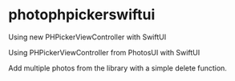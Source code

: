 # photophpickerswiftui
Using new PHPickerViewController with SwiftUI

Using PHPickerViewController from PhotosUI with SwiftUI

Add multiple photos from the library with a simple delete function.
